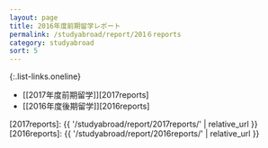 ```yaml
---
layout: page
title: 2016年度前期留学レポート
permalink: /studyabroad/report/201６reports
category: studyabroad
sort: 5
---
```


{:.list-links.oneline}
*   [[2017年度前期留学]][2017reports]
*   [[2016年度後期留学]][2016reports]

[2017reports]: {{ '/studyabroad/report/2017reports/' | relative_url }}
[2016reports]: {{ '/studyabroad/report/2016reports/' | relative_url }}
